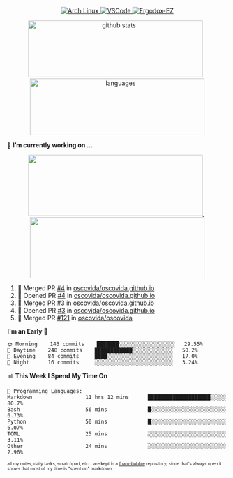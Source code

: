 <!--
**RobertRosca/RobertRosca** is a ✨ _special_ ✨ repository because its `README.md` (this file) appears on your GitHub profile.

Here are some ideas to get you started:

- 🔭 I’m currently working on ...
- 🌱 I’m currently learning ...
- 👯 I’m looking to collaborate on ...
- 🤔 I’m looking for help with ...
- 💬 Ask me about ...
- 📫 How to reach me: ...
- 😄 Pronouns: ...
- ⚡ Fun fact: ...
-->

<p align="center">
  <a href="https://www.archlinux.org/"> <img alt="Arch Linux" src="https://img.shields.io/badge/OS-Linux-informational?style=for-the-badge&logo=data:image/png;base64,iVBORw0KGgoAAAANSUhEUgAAABAAAAAQCAYAAAAf8/9hAAAACXBIWXMAAAsTAAALEwEAmpwYAAAA90lEQVQ4jZ3QPyvFcRTH8fNTV0qSlPzJajAwWK7yBMguD8AgiyzKpDwJuydg82dTZlFiURYTyi0lg7wMvrf77Xbv7/75LKfvOefzPud7IkqEubJ6qTCAB0z2C1j3r6N+AecJ8IahXs3T+NXQVq+AfZzgJwGeUenWPJ8Za9kW290CTrXWS8dbYLmNua69ToCrrPkRG7jIcq8YbmdebZpWTfkRfGb5g1bmArdZ0xeKrH6Z8u+4w2i9NpDiZkQs5syiKGTv7xTHI6IWETP59Aqe0oR7HGKhacNZ7OI69X1gChOBHdxgrfTCDdgSznCMscBK/t9uhSoG/wA7SnN2boysigAAAABJRU5ErkJggg=="> </a>
  <a href="https://code.visualstudio.com/"> <img alt="VSCode" src="https://img.shields.io/badge/Editor-VSCode-green?style=for-the-badge&logo=visual-studio-code&logoColor=white"> </a>
  <a href="https://ergodox-ez.com/"> <img alt="Ergodox-EZ" src="https://img.shields.io/badge/Keyboard-EZ-orange?style=for-the-badge"> </a>
 </p>
 
<p align="center">
  <img src="https://github-readme-stats.vercel.app/api?username=robertrosca&show_icons=true&theme=buefy&hide=stars&card_width=400" alt="github stats" height="130" width="400"/>
  &nbsp;
  <img src="https://github-readme-stats.vercel.app/api/top-langs/?username=robertrosca&layout=compact&theme=buefy&hide=jupyter%20notebook&card_width=400" alt="languages" height="130" width="400">
</p>


**🔭 I’m currently working on ...**

<p align="center">
  <a href="https://github.com/oscovida/oscovida"> <img src="https://github-readme-stats.vercel.app/api/pin/?username=oscovida&repo=oscovida&show_icons=true&theme=buefy&hide=stars&card_width=400" height="140" width="400"/> </a>
  &nbsp;
  <a href="https://github.com/reiserm/xana"> <img src="https://github-readme-stats.vercel.app/api/pin/?username=reiserm&repo=Xana&show_icons=true&theme=buefy&hide=stars&card_width=400" height="140" width="400"> </a>
</p>


<!--START_SECTION:activity-->
1. 🎉 Merged PR [#4](https://github.com//oscovida/oscovida.github.io/pull/4) in [oscovida/oscovida.github.io](https://github.com//oscovida/oscovida.github.io)
2. 💪 Opened PR [#4](https://github.com//oscovida/oscovida.github.io/pull/4) in [oscovida/oscovida.github.io](https://github.com//oscovida/oscovida.github.io)
3. 🎉 Merged PR [#3](https://github.com//oscovida/oscovida.github.io/pull/3) in [oscovida/oscovida.github.io](https://github.com//oscovida/oscovida.github.io)
4. 💪 Opened PR [#3](https://github.com//oscovida/oscovida.github.io/pull/3) in [oscovida/oscovida.github.io](https://github.com//oscovida/oscovida.github.io)
5. 🎉 Merged PR [#121](https://github.com//oscovida/oscovida/pull/121) in [oscovida/oscovida](https://github.com//oscovida/oscovida)
<!--END_SECTION:activity-->

<!--START_SECTION:waka-->
**I'm an Early 🐤** 

```text
🌞 Morning    146 commits    ███████░░░░░░░░░░░░░░░░░░   29.55% 
🌆 Daytime    248 commits    ████████████░░░░░░░░░░░░░   50.2% 
🌃 Evening    84 commits     ████░░░░░░░░░░░░░░░░░░░░░   17.0% 
🌙 Night      16 commits     ░░░░░░░░░░░░░░░░░░░░░░░░░   3.24%

```


📊 **This Week I Spend My Time On** 

```text
💬 Programming Languages: 
Markdown                 11 hrs 12 mins      ████████████████████░░░░░   80.7% 
Bash                     56 mins             █░░░░░░░░░░░░░░░░░░░░░░░░   6.73% 
Python                   50 mins             █░░░░░░░░░░░░░░░░░░░░░░░░   6.07% 
TOML                     25 mins             ░░░░░░░░░░░░░░░░░░░░░░░░░   3.11% 
Other                    24 mins             ░░░░░░░░░░░░░░░░░░░░░░░░░   2.96%

```


<!--END_SECTION:waka-->

<sub><sup>all my notes, daily tasks, scratchpad, etc... are kept in a <a href="https://foambubble.github.io/foam/"> foam-bubble</a> repository, since that's always open it shows that most of my time is "spent on" markdown</sup></sub>

